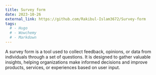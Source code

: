 ```yaml
---
title: Survey form
date: 2023-10-26
external_link: https://github.com/Rakibul-Islam3672/Survey-form
tags:
  # - Hugo
  # - Wowchemy
  # - Markdown
---
```


A survey form is a tool used to collect feedback, opinions, or data from individuals through a set of questions. It is designed to gather valuable insights, helping organizations make informed decisions and improve products, services, or experiences based on user input.

<!--more-->
